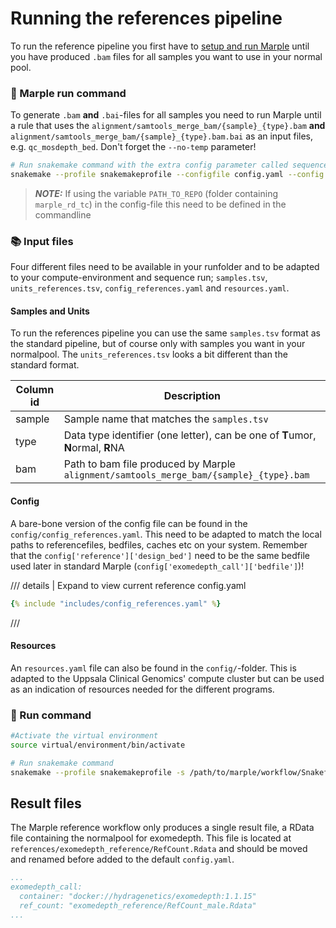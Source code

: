 # Running the references pipeline
To run the reference pipeline you first have to [setup and run Marple](/running) until you have produced `.bam` files for all samples you want to use in your normal pool. 

### :rocket: Marple run command 
To generate `.bam` **and** `.bai`-files for all samples you need to run Marple until a rule that uses the `alignment/samtools_merge_bam/{sample}_{type}.bam` **and** `alignment/samtools_merge_bam/{sample}_{type}.bam.bai` as an input files, e.g. `qc_mosdepth_bed`. Don't forget the `--no-temp` parameter!

```bash
# Run snakemake command with the extra config parameter called sequenceid
snakemake --profile snakemakeprofile --configfile config.yaml --config sequenceid="normal_samples" -s /path/to/marple/workflow/Snakefile --no-temp --until qc_mosdepth_bed --config PATH_TO_REPO=/folder/containing/marple_rd_tc/

```

> **_NOTE:_**   If using the variable `PATH_TO_REPO` (folder containing `marple_rd_tc`) in the config-file this need to be defined in the commandline

### :books: Input files 
Four different files need to be available in your runfolder and to be adapted to your compute-environment and sequence run; `samples.tsv`, `units_references.tsv`, `config_references.yaml` and `resources.yaml`.
#### Samples and Units
To run the references pipeline you can use the same `samples.tsv` format as the standard pipeline, but of course only with samples you want in your normalpool. The `units_references.tsv` looks a bit different than the standard format.

| Column id | Description | 
| --- | --- |
|sample| Sample name that matches the `samples.tsv`|
|type| Data type identifier (one letter), can be one of **T**umor, **N**ormal, **R**NA  |
|bam| Path to bam file produced by Marple `alignment/samtools_merge_bam/{sample}_{type}.bam`|

#### Config
A bare-bone version of the config file can be found in the `config/config_references.yaml`. This need to be adapted to match the local paths to referencefiles, bedfiles, caches etc on your system. Remember that the `config['reference']['design_bed']` need to be the same bedfile used later in standard Marple (`config['exomedepth_call']['bedfile']`)!


/// details | Expand to view current reference config.yaml
```yaml
{% include "includes/config_references.yaml" %}
```
///

#### Resources
An `resources.yaml` file can also be found in the `config/`-folder. This is adapted to the Uppsala Clinical Genomics' compute cluster but can be used as an indication of resources needed for the different programs. 

### :rocket: Run command 
```bash
#Activate the virtual environment
source virtual/environment/bin/activate

# Run snakemake command
snakemake --profile snakemakeprofile -s /path/to/marple/workflow/Snakefile_references --configfile config_references.yaml

```

## Result files
The Marple reference workflow only produces a single result file, a RData file containing the normalpool for exomedepth.
This file is located at `references/exomedepth_reference/RefCount.Rdata` and should be moved and renamed before added to the default `config.yaml`.

```yaml
...
exomedepth_call:
  container: "docker://hydragenetics/exomedepth:1.1.15"
  ref_count: "exomedepth_reference/RefCount_male.Rdata"
...
```
